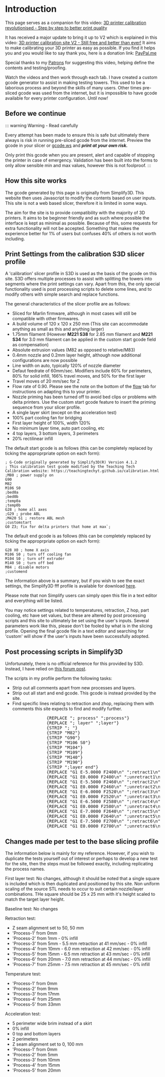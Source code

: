 # Introduction

This page serves as a companion for this video: [3D printer calibration revolutionised - Step by step to better print quality](https://www.youtube.com/watch?v=rp3r921DBGI)

It has received a major update to bring it up to V2 which is explained in this video: [3D printer calibration site V2 - Still free and better than ever!](https://www.youtube.com/watch?v=9kDK7czgMxc)
<youtube-embed youtube_id="rp3r921DBGI" />
<youtube-embed youtube_id="9kDK7czgMxc" />
It aims to make calibrating your 3D printer as easy as possible. If you find it helps you and you would like to say thank you, here is a donation link: [PayPal.me](https://paypal.me/testlawgicau)

Special thanks to my [Patrons](http://www.patreon.com/teachingtech) for suggesting this video, helping define the contents and testing/proofing.

Watch the videos and then work through each tab. I have created a custom gcode generator to assist in making testing towers. This used to be a laborious process and beyond the skills of many users. Other times pre-sliced gcode was used from the internet, but it is impossible to have gcode available for every printer configuration. _Until now!_

## Before we continue

::: warning Warning - Read carefully

Every attempt has been made to ensure this is safe but ultimately there always is risk in running pre-sliced gcode from the internet. Preview the gcode in your slicer or [gcode.ws](http://gcode.ws/) and **_print at your own risk._**

Only print this gcode when you are present, alert and capable of stopping the printer in case of emergency. Validation has been built into the forms to only allow sensible min and max values, however this is not foolproof.
:::

## How this site works

The gcode generated by this page is originally from Simplify3D. This website then uses Javascript to modify the contents based on user inputs. This site is not a web based slicer, therefore it is limited in some ways.

The aim for the site is to provide compatibility with the majority of 3D printers. It aims to be beginner friendly and as such where possible the interface is kept as minimal as possible. Because of this, some requests for extra functionality will not be accepted. Something that makes the experience better for 1% of users but confuses 40% of others is not worth including.

## Print Settings from the calibration S3D slicer profile

A 'calibration' slicer profile in S3D is used as the basis of the gcode on this site. S3D offers multiple processes to assist with splitting the towers into segments where the print settings can vary. Apart from this, the only special functionality used is post processing scripts to delete some lines, and to modify others with simple search and replace functions.

The general characteristics of the slicer profile are as follows:

- Sliced for Marlin firmware, although in most cases will still be compatible with other firmwares.
- A build volume of 120 x 120 x 250 mm (This site can accommodate anything as small as this and anything larger)
- 1.75mm filament (However **M221 S38** for 2.85 mm filament and **M221 S34** for 3.0 mm filament can be applied in the custom start gcode field as compensation)
- Absolute extrusion values (M82 as opposed to relative/M83)
- 0.4mm nozzle and 0.2mm layer height, although now additional configurations are now possible
- Line width on auto, typically 120% of nozzle diameter
- Defaut feedrate of 60mm/sec. Modifiers include 60% for perimeters, 80% for solid infill, 166% travel moves, and 50% for the first layer
- Travel moves of 20 mm/sec for Z
- Flow rate of 0.90\. Please see the note on the bottom of the [flow](/calibration/flow) tab for instructions on adapting this to your printer.
- Nozzle priming has been turned off to avoid bed clips or problems with delta printers. Use the custom start gcode feature to insert the priming sequence from your slicer profile.
- A single layer skirt (except on the acceleration test)
- 100% part cooling fan for bridging
- First layer height of 100%, width 120%
- No minimum layer time, auto part cooling, etc
- 4 top layers, 3 bottom layers, 3 perimeters
- 20% rectilinear infill

The default start gcode is as follows (this can be completely replaced by ticking the approprpriate option on each form):

```gcode:wrap
; G-Code originally generated by Simplify3D(R) Version 4.1.2
; This calibration test gcode modified by the Teaching Tech Calibration website: https://teachingtechyt.github.io/calibration.html
;M80 ; power supply on
G90
M82
M106 S0
;bed0a
;bed0b
;temp0a
;temp0b
G28 ; home all axes
;G29 ; probe ABL
;M420 S1 ; restore ABL mesh
;customstart
G0 Z3; fix for delta printers that home at max`;
```

The default end gcode is as follows (this can be completely replaced by ticking the approprpriate option on each form):

```gcode
G28 X0 ; home X axis
M106 S0 ; turn off cooling fan
M104 S0 ; turn off extruder
M140 S0 ; turn off bed
M84 ; disable motors
;customend
```

The information above is a summary, but if you wish to see the exact settings, the Simplify3D fff profile is available for download [here](files/calibration.fff).

Please note that non Simplify users can simply open this file in a text editor and everything will be listed.

You may notice settings related to temperatures, retraction, Z hop, part cooling, etc have set values, but these are altered by post processing scripts and this site to ultimately be set using the user's inputs. Several parameters work like this, please don't be fooled by what is in the slicing profile. Opening the final gcode file in a text editor and searching for 'custom' will show if the user's inputs have been successfully adopted.

## Post processing scripts in Simplify3D

Unfortunately, there is no official reference for this provided by S3D. Instead, I have relied on [this forum post](https://forum.simplify3d.com/viewtopic.php?f=8&t=1959).

The scripts in my profile perform the following tasks:

- Strip out all comments apart from new processes and layers.
- Strip out all start and end gcode. This gcode is instead provided by the site.
- Find specific lines relating to retraction and zhop, replacing them with comments this site expects to find and modify further.

<pre>                {REPLACE "; process" ";process"}
                {REPLACE "; layer" ";layer"}
                {STRIP "; "}
                {STRIP "M82"}
                {STRIP "G90"}
                {STRIP "M106 S0"}
                {STRIP "M104"}
                {STRIP "M109"}
                {STRIP "M140"}
                {STRIP "M190"}
                {STRIP ";layer end"}
                {REPLACE "G1 E-5.0000 F2400\n" ";retract1\n"}
                {REPLACE "G1 E0.0000 F2400\n" ";unretract1\n"}
                {REPLACE "G1 E-5.5000 F2460\n" ";retract2\n"}
                {REPLACE "G1 E0.0000 F2460\n" ";unretract2\n"}
                {REPLACE "G1 E-6.0000 F2520\n" ";retract3\n"}
                {REPLACE "G1 E0.0000 F2520\n" ";unretract3\n"}
                {REPLACE "G1 E-6.5000 F2580\n" ";retract4\n"}
                {REPLACE "G1 E0.0000 F2580\n" ";unretract4\n"}
                {REPLACE "G1 E-7.0000 F2640\n" ";retract5\n"}
                {REPLACE "G1 E0.0000 F2640\n" ";unretract5\n"}
                {REPLACE "G1 E-7.5000 F2700\n" ";retract6\n"}
                {REPLACE "G1 E0.0000 F2700\n" ";unretract6\n"}</pre>

## Changes made per test to the base slicing profile

The information below is mainly for my reference. However, if you wish to duplicate the tests yourself out of interest or perhaps to develop a new test for the site, then the steps must be followed exactly, including replicating the process names.

First layer test: No changes, although it should be noted that a single square is included which is then duplicated and positioned by this site. Non uniform scaling of the source STL needs to occur to suit certain nozzle/layer combinations. THe square should be 25 x 25 mm with it's height scaled to match the target layer height.

Baseline test: No changes

Retraction test:

- Z seam alignment set to 50, 50 mm
- 'Process-1' from 0mm
- 'Process-2' from 1mm - 0% infill
- 'Process-3' from 5mm - 5.5 mm retraction at 41 mm/sec - 0% infill
- 'Process-4' from 10mm - 6.0 mm retraction at 42 mm/sec - 0% infill
- 'Process-5' from 15mm - 6.5 mm retraction at 43 mm/sec - 0% infill
- 'Process-6' from 20mm - 7.0 mm retraction at 44 mm/sec - 0% infill
- 'Process-7' from 25mm - 7.5 mm retraction at 45 mm/sec - 0% infill

Temperature test:

- 'Process-1' from 0mm
- 'Process-2' from 9mm
- 'Process-3' from 17mm
- 'Process-4' from 25mm
- 'Process-5' from 33mm

Acceleration test:

- 5 perimeter wide brim instead of a skirt
- 0% infill
- 0 top and bottom layers
- 2 perimeters
- Z seam alignment set to 0, 100 mm
- 'Process-1' from 0mm
- 'Process-2' from 5mm
- 'Process-3' from 10mm
- 'Process-4' from 15mm
- 'Process-5' from 20mm
